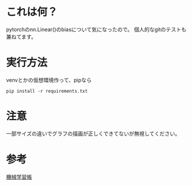 # これは何？
pytorchのnn.Linear()のbiasについて気になったので。
個人的なgitのテストも兼ねてます。

# 実行方法
venvとかの仮想環境作って、pipなら
```
pip install -r requirements.txt
```

# 注意
一部サイズの違いでグラフの描画が正しくできてないが無視してください。

# 参考
[機械学習帳](https://chokkan.github.io/mlnote/index.html)
